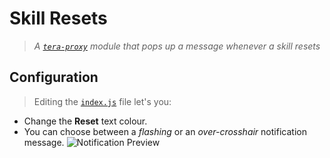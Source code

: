# Skill Resets
> _A [``tera-proxy``](https://github.com/meishuu/tera-proxy) module that pops up a message whenever a skill resets_ 

## Configuration
> Editing the [`index.js`](https://github.com/eemj/skill-resets/blob/master/index.js) file let's you:

- Change the **Reset** text colour.
- You can choose between a _flashing_ or an _over-crosshair_ notification message.
![Notification Preview](http://i.imgur.com/ZZO7R2f.png)
